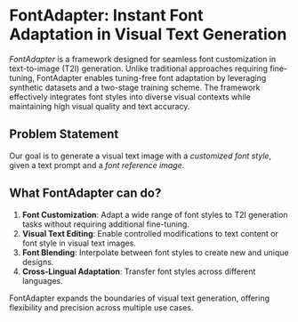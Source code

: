 # FontAdapter: Instant Font Adaptation in Visual Text Generation

_FontAdapter_ is a framework designed for seamless font customization in text-to-image (T2I) generation. Unlike traditional approaches requiring fine-tuning, FontAdapter enables tuning-free font adaptation by leveraging synthetic datasets and a two-stage training scheme. The framework effectively integrates font styles into diverse visual contexts while maintaining high visual quality and text accuracy.

## Problem Statement

Our goal is to generate a visual text image with a _customized font style_, given a text prompt and a _font reference image_.

## What FontAdapter can do?

1. **Font Customization**: Adapt a wide range of font styles to T2I generation tasks without requiring additional fine-tuning.
2. **Visual Text Editing**: Enable controlled modifications to text content or font style in visual text images.
3. **Font Blending**: Interpolate between font styles to create new and unique designs.
4. **Cross-Lingual Adaptation**: Transfer font styles across different languages.

FontAdapter expands the boundaries of visual text generation, offering flexibility and precision across multiple use cases.